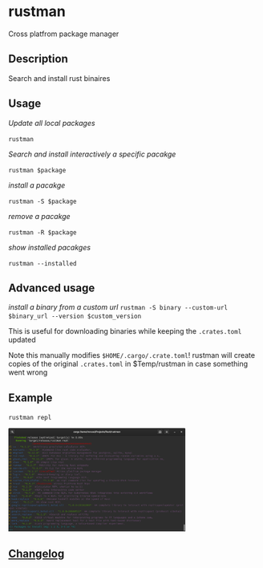 # rustman
Cross platfrom package manager

## Description
Search and install rust binaires

## Usage
*Update all local packages*

`rustman`

*Search and install interactively a specific pacakge*

`rustman $package`

*install a pacakge*

`rustman -S $package`

*remove a pacakge*

`rustman -R $package`

*show installed pacakges*

`rustman --installed`

## Advanced usage
*install a binary from a custom url*
`rustman -S binary --custom-url $binary_url --version $custom_version`

This is useful for downloading binaries while keeping the `.crates.toml` updated

Note this manually modifies `$HOME/.cargo/.crate.toml`! rustman will create copies of the original `.crates.toml` in $Temp/rustman in case something went wrong

## Example
`rustman repl`

<img src="./rustman.png" width="70%" height="60%">

## [Changelog](./CHANGELOG.md)
